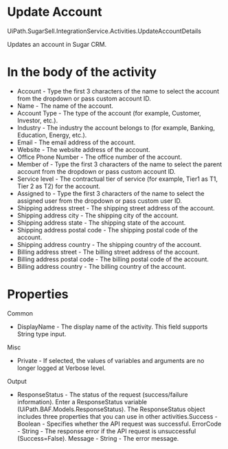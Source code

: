 ﻿# Update Account

UiPath.SugarSell.IntegrationService.Activities.UpdateAccountDetails

Updates an account in Sugar CRM.

# In the body of the activity

* Account - Type the first 3 characters of the name to select the account from the dropdown or pass custom account ID.
* Name - The name of the account.
* Account Type - The type of the account (for example, Customer, Investor, etc.).
* Industry - The industry the account belongs to (for example, Banking, Education, Energy, etc.).
* Email - The email address of the account.
* Website - The website address of the account.
* Office Phone Number - The office number of the account.
* Member of - Type the first 3 characters of the name to select the parent account from the dropdown or pass custom account ID.
* Service level - The contractual tier of service (for example, Tier1 as T1, Tier 2 as T2) for the account.
* Assigned to - Type the first 3 characters of the name to select the assigned user from the dropdown or pass custom user ID.
* Shipping address street - The shipping street address of the account.
* Shipping address city - The shipping city of the account.
* Shipping address state - The shipping state of the account.
* Shipping address postal code - The shipping postal code of the account.
* Shipping address country - The shipping country of the account.
* Billing address street - The billing street address of the account.
* Billing address postal code - The billing postal code of the account.
* Billing address country - The billing country of the account.

# Properties

Common

* DisplayName - The display name of the activity. This field supports String type input.

Misc

* Private - If selected, the values of variables and arguments are no longer logged at Verbose level.

Output

* ResponseStatus - The status of the request (success/failure information). Enter a ResponseStatus variable (UiPath.BAF.Models.ResponseStatus). The ResponseStatus object includes three properties that you can use in other activities.Success - Boolean - Specifies whether the API request was successful. ErrorCode - String - The response error if the API request is unsuccessful (Success=False). Message - String - The error message.
